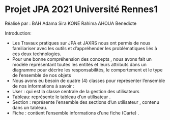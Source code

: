 # Projet JPA 2021 Université Rennes1

Réalisé par :
BAH Adama Sira 
KONE Rahima 
AHOUA Benedicte

Introduction:

- Les Travaux pratiques sur  JPA et JAXRS  nous ont  permis de nous familiariser avec les outils et d’appréhender les problématiques liés à ces deux technologies.
- Pour une bonne compréhension des concepts , nous avons fait un modèle représentant toutes les entités  et leurs attributs dans un  diagramme pour décrire les responsabilités, le       comportement et le type de l’ensemble de nos objets
- Nous avons eu besoin de quatre (4) classes pour représenter l’ensemble de nos informations à savoir : 
 - User : qui est la classe centrale de la gestion des utilisateurs
 - Tableau:  représente le tableau d’un utilisateur .
 - Section : représente l’ensemble des  sections d’un utilisateur , contenu dans  un tableau.
 - Fiche :   contient l’ensemble informations  d’une fiche  (Carte) .



